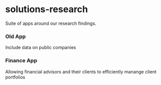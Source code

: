 # solutions-research
Suite of apps around our research findings.

### Old App 
Include data on public companies

### Finance App
Allowing financial advisors and their clients to efficiently manange client portfolios


